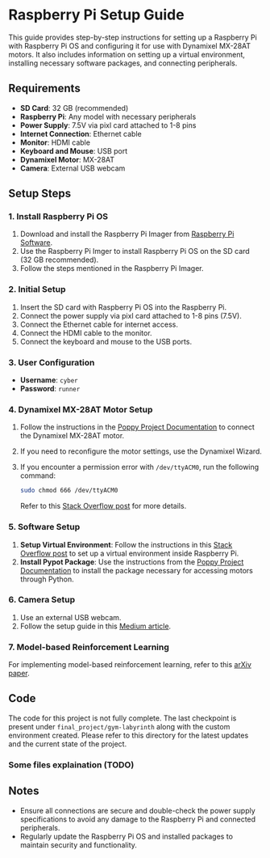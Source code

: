 # Raspberry Pi Setup Guide

This guide provides step-by-step instructions for setting up a Raspberry Pi with Raspberry Pi OS and configuring it for use with Dynamixel MX-28AT motors. It also includes information on setting up a virtual environment, installing necessary software packages, and connecting peripherals.

## Requirements

- **SD Card**: 32 GB (recommended)
- **Raspberry Pi**: Any model with necessary peripherals
- **Power Supply**: 7.5V via pixl card attached to 1-8 pins
- **Internet Connection**: Ethernet cable
- **Monitor**: HDMI cable
- **Keyboard and Mouse**: USB port
- **Dynamixel Motor**: MX-28AT
- **Camera**: External USB webcam

## Setup Steps

### 1. Install Raspberry Pi OS

1. Download and install the Raspberry Pi Imager from [Raspberry Pi Software](https://www.raspberrypi.com/software/).
2. Use the Raspberry Pi Imger to install Raspberry Pi OS on the SD card (32 GB recommended).
3. Follow the steps mentioned in the Raspberry Pi Imager.

### 2. Initial Setup

1. Insert the SD card with Raspberry Pi OS into the Raspberry Pi.
2. Connect the power supply via pixl card attached to 1-8 pins (7.5V).
3. Connect the Ethernet cable for internet access.
4. Connect the HDMI cable to the monitor.
5. Connect the keyboard and mouse to the USB ports.

### 3. User Configuration

- **Username**: `cyber`
- **Password**: `runner`

### 4. Dynamixel MX-28AT Motor Setup

1. Follow the instructions in the [Poppy Project Documentation](https://docs.poppy-project.org/en/assembly-guides/poppy-torso/addressing_dynamixel#connect-a-single-motor-to-configure-it) to connect the Dynamixel MX-28AT motor.
2. If you need to reconfigure the motor settings, use the Dynamixel Wizard.
3. If you encounter a permission error with `/dev/ttyACM0`, run the following command:

    ```bash
    sudo chmod 666 /dev/ttyACM0
    ```
    Refer to this [Stack Overflow post](https://stackoverflow.com/questions/27858041/oserror-errno-13-permission-denied-dev-ttyacm0-using-pyserial-from-pyth) for more details.

### 5. Software Setup

1. **Setup Virtual Environment**:
   Follow the instructions in this [Stack Overflow post](https://stackoverflow.com/questions/75602063/pip-install-r-requirements-txt-is-failing-this-environment-is-externally-mana/75696359#75696359) to set up a virtual environment inside Raspberry Pi.
2. **Install Pypot Package**:
   Use the instructions from the [Poppy Project Documentation](https://docs.poppy-project.org/en/software-libraries/pypot) to install the package necessary for accessing motors through Python.

### 6. Camera Setup

1. Use an external USB webcam.
2. Follow the setup guide in this [Medium article](https://medium.com/@robotamateur123/use-a-usb-camera-with-raspberry-pi-for-beginners-5f0ed8e98400).

### 7. Model-based Reinforcement Learning

For implementing model-based reinforcement learning, refer to this [arXiv paper](https://arxiv.org/pdf/2312.09906).

## Code

The code for this project is not fully complete. The last checkpoint is present under `final_project/gym-labyrinth` along with the custom environment created. Please refer to this directory for the latest updates and the current state of the project.

### Some files explaination (TODO)

## Notes

- Ensure all connections are secure and double-check the power supply specifications to avoid any damage to the Raspberry Pi and connected peripherals.
- Regularly update the Raspberry Pi OS and installed packages to maintain security and functionality.


